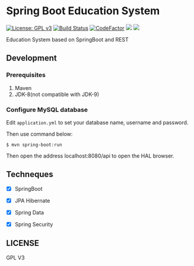 # Spring Boot Education System
[![License: GPL v3](https://img.shields.io/badge/License-GPL%20v3-blue.svg)](https://www.gnu.org/licenses/gpl-3.0)
[![Build Status](https://travis-ci.com/Peng-YM/SpringBootEducationSystem.svg?token=zkm2xxngEhnJD2JPqh6t&branch=master)](https://travis-ci.com/Peng-YM/SpringBootEducationSystem)
[![CodeFactor](https://www.codefactor.io/repository/github/peng-ym/springbooteducationsystem/badge)](https://www.codefactor.io/repository/github/peng-ym/springbooteducationsystem)
![](https://tokei.rs/b1/github/Peng-YM/SpringBootEducationSystem)
![](https://tokei.rs/b1/github/Peng-YM/SpringBootEducationSystem?category=files)

Education System based on SpringBoot and REST

## Development
### Prerequisites
1. Maven
2. JDK-8(not compatible with JDK-9)
### Configure MySQL database
Edit `application.yml` to set your database name, username and password.

Then use command below:

```
$ mvn spring-boot:run
```

Then open the address localhost:8080/api to open the HAL browser.

## Techneques

- [x] SpringBoot

- [x] JPA Hibernate

- [x] Spring Data

- [x] Spring Security

## LICENSE
GPL V3
